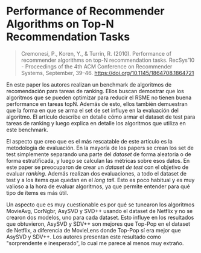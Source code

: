 # Performance of Recommender Algorithms on Top-N Recommendation Tasks
> Cremonesi, P., Koren, Y., & Turrin, R. (2010). Performance of recommender algorithms on top-N recommendation tasks. RecSys’10 - Proceedings of the 4th ACM Conference on Recommender Systems, September, 39–46. https://doi.org/10.1145/1864708.1864721

En este paper los autores realizan un benchmark de algoritmos de recomendación para tareas de ranking.
Ellos buscan demostrar que los algoritmos que se pueden optimizar para reducir el RSME no tienen buena performance en tareas topN.
Además de esto, ellos también demuestran que la forma en que se arma el set de set influye en la evaluación del algoritmo. El artículo describe en detalle cómo armar el dataset de test para tareas de ranking y luego explica en detalle los algoritmos que utiliza en este benchmark.

El aspecto que creo que es el más rescatable de este artículo es la metodología de evaluación.
En la mayoría de los papers se crean los set de test simplemente separando una parte del _dataset_ de forma aleatoria o de forma estratificada, y luego se calculan las métricas sobre esos datos.
En este paper se preocuparon de crear un _dataset de test_ con el objetivo de evaluar _ranking_.
Además realizan dos evaluaciones, a todo el dataset de test y a los ítems que quedan en el _long tail_.
Esto es poco habitual y es muy valioso a la hora de evaluar algoritmos, ya que permite entender para qué tipo de ítems es más útil.

Un aspecto que es muy cuestionable es por qué se tunearon los algoritmos MovieAvg, CorNgbr, AsySVD y SVD++ usando el dataset de Netflix y no se crearon dos modelos, uno para cada dataset.
Esto influye en los resultados que obtuvieron, AsySVD y SDV++ son mejores que Top-Pop en el dataset de Netflix, a diferencia de MovieLens donde Top-Pop sí era mejor que  AsySVD y SDV++.
Los autores presentan este resultado como "sorprendente e inesperado", lo cual me parece al menos muy extraño.
